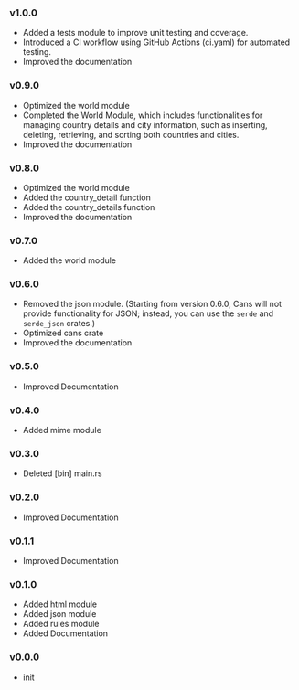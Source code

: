 ### v1.0.0

- Added a tests module to improve unit testing and coverage.
- Introduced a CI workflow using GitHub Actions (ci.yaml) for automated testing.
- Improved the documentation

### v0.9.0

- Optimized the world module
- Completed the World Module, which includes functionalities for managing country details and city information, such as inserting, deleting, retrieving, and sorting both countries and cities.
- Improved the documentation

### v0.8.0

- Optimized the world module
- Added the country_detail function
- Added the country_details function
- Improved the documentation

### v0.7.0

- Added the world module

### v0.6.0

- Removed the json module. (Starting from version 0.6.0, Cans will not provide functionality for JSON; instead, you can use the `serde` and `serde_json` crates.)
- Optimized cans crate
- Improved the documentation

### v0.5.0

- Improved Documentation

### v0.4.0

- Added mime module

### v0.3.0

- Deleted [bin] main.rs

### v0.2.0

- Improved Documentation

### v0.1.1

- Improved Documentation

### v0.1.0

- Added html module
- Added json module
- Added rules module
- Added Documentation

### v0.0.0

- init

